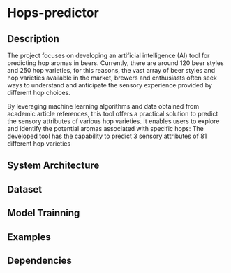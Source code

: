 # Hops-predictor
## Description
The project focuses on developing an artificial intelligence (AI) tool for predicting hop aromas in beers. Currently, there are around 120 beer styles and 250 hop varieties, for this reasons, the vast array of beer styles and hop varieties available in the market, brewers and enthusiasts often seek ways to understand and anticipate the sensory experience provided by different hop choices.

By leveraging machine learning algorithms and data obtained from academic article references, this tool offers a practical solution to predict the sensory attributes of various hop varieties. It enables users to explore and identify the potential aromas associated with specific hops: The developed tool has the capability to predict 3 sensory attributes of 81 different hop varieties


## System Architecture


## Dataset

## Model Trainning

## Examples

## Dependencies

